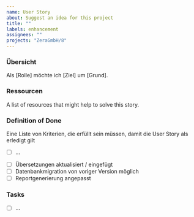 ```yaml
---
name: User Story
about: Suggest an idea for this project
title: ""
labels: enhancement
assignees: ""
projects: "ZeraGmbH/8"
---
```


[Dieser Bereich soll beim Erstellen der Story ausgefüllt werden]: :
[Um gute User Stories zu schreiben, kann man sich an der INVEST-Eselsbrücke orientieren: die Story unabhängig lieferbar (independently deliverable, keine zwei Stories sollten voneinander abhängen, weder direkt noch durch zirkuläre Abhängigkeiten, aber es ist in Ordnung, wenn eine Story von einer anderen abhängt, allerdings können diese nicht für denselben Sprint ausgewählt werden), verhandelbar (negotiable, keine feste Vorgabe wie das Problem zu lösen ist, sondern eine Beschreibung des gewünschten Geschäftsvorgangs), für einen Stakeholder wertvoll (valuable), schätzbar (estimable), klein (small) und testbar (testable)]: :

### Übersicht

Als [Rolle] möchte ich [Ziel] um [Grund].

### Ressourcen

A list of resources that might help to solve this story.

[Dieser Bereich soll im Backlog Refinement ausgefüllt werden]: :

### Definition of Done

Eine Liste von Kriterien, die erfüllt sein müssen, damit die User Story als erledigt gilt

- [ ] ...

[Hier sind einige Standardeinträge, die in vielen DoDs Sinn ergeben. Sie können entfernt werden, wenn sie nicht gewünscht / nicht sinnvoll sind.]: :

- [ ] Übersetzungen aktualisiert / eingefügt
- [ ] Datenbankmigration von voriger Version möglich
- [ ] Reportgenerierung angepasst

[Dieser Bereich soll beim Sprint Planning ausgefüllt werden]: :

### Tasks

- [ ] ...

[Alles weitere sollte in den Kommentaren dieses Issues geklärt werden.]: :

